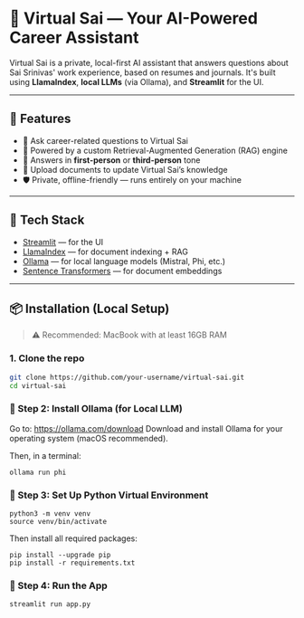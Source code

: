 # 🧠 Virtual Sai — Your AI-Powered Career Assistant

Virtual Sai is a private, local-first AI assistant that answers questions about Sai Srinivas' work experience, based on resumes and journals. It's built using **LlamaIndex**, **local LLMs** (via Ollama), and **Streamlit** for the UI.

---

## 🚀 Features

-   🤖 Ask career-related questions to Virtual Sai
-   🧠 Powered by a custom Retrieval-Augmented Generation (RAG) engine
-   💬 Answers in **first-person** or **third-person** tone
-   📁 Upload documents to update Virtual Sai’s knowledge
-   🛡️ Private, offline-friendly — runs entirely on your machine

---

## 🧰 Tech Stack

-   [Streamlit](https://streamlit.io/) — for the UI
-   [LlamaIndex](https://www.llamaindex.ai/) — for document indexing + RAG
-   [Ollama](https://ollama.com) — for local language models (Mistral, Phi, etc.)
-   [Sentence Transformers](https://www.sbert.net/) — for document embeddings

---

## 📦 Installation (Local Setup)

> ⚠️ Recommended: MacBook with at least 16GB RAM

### 1. Clone the repo

```bash
git clone https://github.com/your-username/virtual-sai.git
cd virtual-sai
```

### 🔹 Step 2: Install Ollama (for Local LLM)

Go to: https://ollama.com/download
Download and install Ollama for your operating system (macOS recommended).

Then, in a terminal:

```
ollama run phi
```

### 🔹 Step 3: Set Up Python Virtual Environment

```
python3 -m venv venv
source venv/bin/activate
```

Then install all required packages:

```
pip install --upgrade pip
pip install -r requirements.txt
```

### 🔹 Step 4: Run the App

```
streamlit run app.py
```
